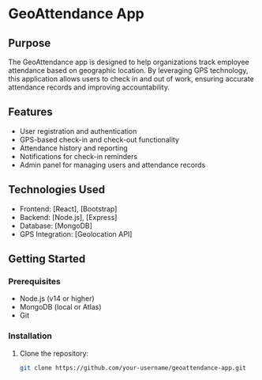 # GeoAttendance App

## Purpose
The GeoAttendance app is designed to help organizations track employee attendance based on geographic location. By leveraging GPS technology, this application allows users to check in and out of work, ensuring accurate attendance records and improving accountability.

## Features
- User registration and authentication
- GPS-based check-in and check-out functionality
- Attendance history and reporting
- Notifications for check-in reminders
- Admin panel for managing users and attendance records

## Technologies Used
- Frontend: [React], [Bootstrap]
- Backend: [Node.js], [Express]
- Database: [MongoDB]
- GPS Integration: [Geolocation API]

## Getting Started

### Prerequisites
- Node.js (v14 or higher)
- MongoDB (local or Atlas)
- Git

### Installation
1. Clone the repository:
   ```bash
   git clone https://github.com/your-username/geoattendance-app.git
